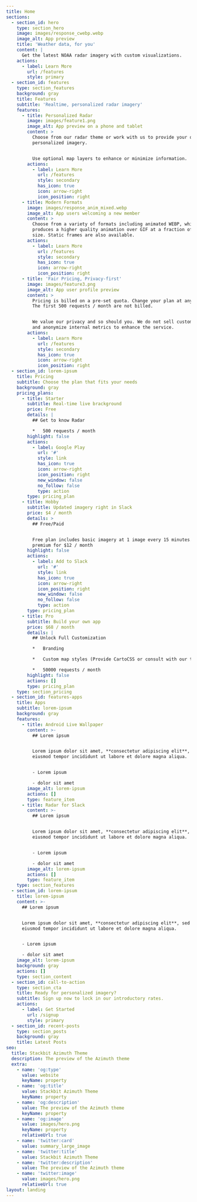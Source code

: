 ```yaml
---
title: Home
sections:
  - section_id: hero
    type: section_hero
    image: images/response_cwebp.webp
    image_alt: App preview
    title: 'Weather data, for you'
    content: |
      Get the latest NOAA radar imagery with custom visualizations.
    actions:
      - label: Learn More
        url: /features
        style: primary
  - section_id: features
    type: section_features
    background: gray
    title: Features
    subtitle: 'Realtime, personalized radar imagery'
    features:
      - title: Personalized Radar
        image: images/feature1.png
        image_alt: App preview on a phone and tablet
        content: >
          Choose from our radar theme or work with us to provide your own
          personalized imagery.


          Use optional map layers to enhance or minimize information.
        actions:
          - label: Learn More
            url: /features
            style: secondary
            has_icon: true
            icon: arrow-right
            icon_position: right
      - title: Modern Formats
        image: images/response_anim_mixed.webp
        image_alt: App users welcoming a new member
        content: >
          Choose from a variety of formats including animated WEBP, which
          produces a higher quality animation over GIF at a fraction of the
          size. Static frames are also available.
        actions:
          - label: Learn More
            url: /features
            style: secondary
            has_icon: true
            icon: arrow-right
            icon_position: right
      - title: 'Fair Pricing, Privacy-first'
        image: images/feature3.png
        image_alt: App user profile preview
        content: >
          Pricing is billed on a pre-set quota. Change your plan at any time.
          The first 500 requests / month are not billed.


          We value our privacy and so should you. We do not sell customer data
          and anonymize internal metrics to enhance the service.
        actions:
          - label: Learn More
            url: /features
            style: secondary
            has_icon: true
            icon: arrow-right
            icon_position: right
  - section_id: lorem-ipsum
    title: Pricing
    subtitle: Choose the plan that fits your needs
    background: gray
    pricing_plans:
      - title: Starter
        subtitle: Real-time live brackground
        price: Free
        details: |
          ## Get to know Radar

          *   500 requests / month
        highlight: false
        actions:
          - label: Google Play
            url: '#'
            style: link
            has_icon: true
            icon: arrow-right
            icon_position: right
            new_window: false
            no_follow: false
            type: action
        type: pricing_plan
      - title: Hobby
        subtitle: Updated imagery right in Slack
        price: $4 / month
        details: >
          ## Free/Paid


          Free plan includes basic imagery at 1 image every 15 minutes. Unlock
          premium for $12 / month
        highlight: false
        actions:
          - label: Add to Slack
            url: '#'
            style: link
            has_icon: true
            icon: arrow-right
            icon_position: right
            new_window: false
            no_follow: false
            type: action
        type: pricing_plan
      - title: Pro
        subtitle: Build your own app
        price: $68 / month
        details: |
          ## Unlock Full Customization

          *   Branding

          *   Custom map styles (Provide CartoCSS or consult with our team)

          *   50000 requests / month
        highlight: false
        actions: []
        type: pricing_plan
    type: section_pricing
  - section_id: features-apps
    title: Apps
    subtitle: lorem-ipsum
    background: gray
    features:
      - title: Android Live Wallpaper
        content: >-
          ## Lorem ipsum


          Lorem ipsum dolor sit amet, **consectetur adipiscing elit**, sed do
          eiusmod tempor incididunt ut labore et dolore magna aliqua.


          - Lorem ipsum

          - dolor sit amet
        image_alt: lorem-ipsum
        actions: []
        type: feature_item
      - title: Radar for Slack
        content: >-
          ## Lorem ipsum


          Lorem ipsum dolor sit amet, **consectetur adipiscing elit**, sed do
          eiusmod tempor incididunt ut labore et dolore magna aliqua.


          - Lorem ipsum

          - dolor sit amet
        image_alt: lorem-ipsum
        actions: []
        type: feature_item
    type: section_features
  - section_id: lorem-ipsum
    title: lorem-ipsum
    content: >-
      ## Lorem ipsum


      Lorem ipsum dolor sit amet, **consectetur adipiscing elit**, sed do
      eiusmod tempor incididunt ut labore et dolore magna aliqua.


      - Lorem ipsum

      - dolor sit amet
    image_alt: lorem-ipsum
    background: gray
    actions: []
    type: section_content
  - section_id: call-to-action
    type: section_cta
    title: Ready for personalized imagery?
    subtitle: Sign up now to lock in our introductory rates.
    actions:
      - label: Get Started
        url: /signup
        style: primary
  - section_id: recent-posts
    type: section_posts
    background: gray
    title: Latest Posts
seo:
  title: Stackbit Azimuth Theme
  description: The preview of the Azimuth theme
  extra:
    - name: 'og:type'
      value: website
      keyName: property
    - name: 'og:title'
      value: Stackbit Azimuth Theme
      keyName: property
    - name: 'og:description'
      value: The preview of the Azimuth theme
      keyName: property
    - name: 'og:image'
      value: images/hero.png
      keyName: property
      relativeUrl: true
    - name: 'twitter:card'
      value: summary_large_image
    - name: 'twitter:title'
      value: Stackbit Azimuth Theme
    - name: 'twitter:description'
      value: The preview of the Azimuth theme
    - name: 'twitter:image'
      value: images/hero.png
      relativeUrl: true
layout: landing
---
```

